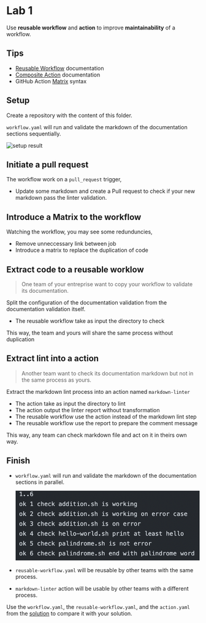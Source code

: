# Lab 1

Use **reusable workflow** and **action** to improve **maintainability** of a workflow.

## Tips

- [Reusable Workflow](https://docs.github.com/en/actions/using-workflows/reusing-workflows) documentation
- [Composite Action](https://docs.github.com/en/actions/creating-actions/creating-a-composite-action) documentation
- GitHub Action [Matrix](https://docs.github.com/en/actions/using-jobs/using-a-matrix-for-your-jobs) syntax

## Setup

Create a repository with the content of this folder.

`workflow.yaml` will run and validate the markdown of the documentation sections sequentially.

![setup result](../assets/images/reuse-lab1-maintainability.png)

## Initiate a pull request

The workflow work on a `pull_request` trigger,

- Update some markdown and create a Pull request to check if your new markdown pass the linter validation.

## Introduce a Matrix to the workflow

Watching the workflow, you may see some redunduncies,

- Remove unneccessary link between job
- Introduce a matrix to replace the duplication of code

## Extract code to a reusable worklow

> One team of your entreprise want to copy your workflow to validate its documentation.

Split the configuration of the documentation validation from the documentation validation itself.

- The reusable workflow take as input the directory to check

This way, the team and yours will share the same process without duplication

## Extract lint into a action

> Another team want to check its documentation markdown but not in the same process as yours.

Extract the markdown lint process into an action named `markdown-linter`

- The action take as input the directory to lint
- The action output the linter report without transformation
- The reusable workflow use the action instead of the markdown lint step
- The reusable workflow use the report to prepare the comment message

This way, any team can check markdown file and act on it in theirs own way.

## Finish

- `workflow.yaml` will run and validate the markdown of the documentation sections in parallel.

  ![finish result](../assets/images/testing-lab1-finish-result.png)

- `reusable-workflow.yaml` will be reusable by other teams with the same process.
- `markdown-linter` action will be usable by other teams with a different process.

Use the `workflow.yaml`, the `reusable-workflow.yaml`, and the `action.yaml` from the [solution](https://github.com/sfeir-open-source/sfeir-school-github-action-dev/tree/v1/steps/40-reuse-lab1-maintainability-solution) to compare it with your solution.
